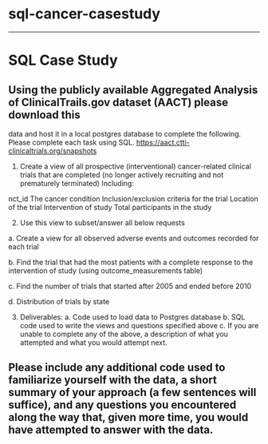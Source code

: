 # sql-cancer-casestudy
----
# SQL Case Study

## Using the publicly available Aggregated Analysis of ClinicalTrails.gov dataset (AACT) please download this
data and host it in a local postgres database to complete the following. Please complete each task using SQL.
  https://aact.ctti-clinicaltrials.org/snapshots


1. Create a view of all prospective (interventional) cancer-related clinical trials that are completed (no longer actively recruiting and not prematurely terminated) Including:  

nct_id
The cancer condition
Inclusion/exclusion criteria for the trial
Location of the trial
Intervention of study
Total participants in the study

2. Use this view to subset/answer all below requests

  a. Create a view for all observed adverse events and outcomes recorded for each trial

  b. Find the trial that had the most patients with a complete response to the intervention of study (using outcome_measurements table)

  c. Find the number of trials that started after 2005 and ended before 2010

  d. Distribution of trials by state

3. Deliverables:
  a. Code used to load data to Postgres database
  b. SQL code used to write the views and questions specified above
  c. If you are unable to complete any of the above, a description of what you attempted and what you would attempt next.

## Please include any additional code used to familiarize yourself with the data, a short summary of your approach (a few sentences will suffice), and any questions you encountered along the way that, given more time, you would have attempted to answer with the data.





